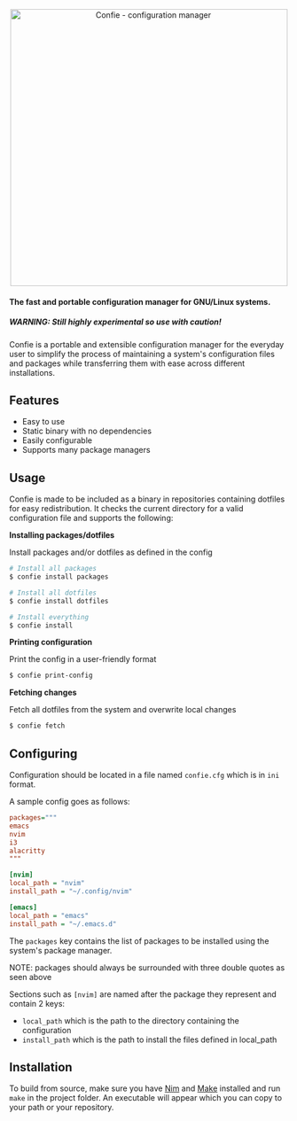 <div style="text-align:center" markdown="1">
  <img
      width="500"
      src="https://gitlab.com/langhops/confie/-/raw/develop/confie.png"
      alt="Confie - configuration manager">
</div>

#### The fast and portable configuration manager for GNU/Linux systems.

##### WARNING: Still highly experimental so use with caution!

Confie is a portable and extensible configuration manager for the everyday user 
to simplify the process of maintaining a system's configuration files and packages
while transferring them with ease across different installations.

## Features
* Easy to use
* Static binary with no dependencies
* Easily configurable
* Supports many package managers

## Usage

Confie is made to be included as a binary in repositories containing dotfiles for 
easy redistribution. It checks the current directory for a valid configuration file
and supports the following:

**Installing packages/dotfiles**

Install packages and/or dotfiles as defined in the config

```bash
# Install all packages
$ confie install packages

# Install all dotfiles
$ confie install dotfiles

# Install everything
$ confie install
```
**Printing configuration**

Print the config in a user-friendly format

```bash
$ confie print-config
```

**Fetching changes**

Fetch all dotfiles from the system and overwrite local changes

```bash
$ confie fetch
```

## Configuring
Configuration should be located in a file named `confie.cfg` which is
in `ini` format.

A sample config goes as follows:
```ini
packages="""
emacs
nvim
i3
alacritty
"""

[nvim]
local_path = "nvim"
install_path = "~/.config/nvim"

[emacs]
local_path = "emacs"
install_path = "~/.emacs.d"
```

The `packages` key contains the list of packages to be installed using the system's package manager.

NOTE: packages should always be surrounded with three double quotes as seen above

Sections such as `[nvim]` are named after the package they represent and contain 2 keys:
* `local_path` which is the path to the directory containing the configuration
* `install_path` which is the path to install the files defined in local_path

## Installation
To build from source, make sure you have [Nim](https://nim-lang.org/install_unix.html) and 
[Make](https://www.gnu.org/software/make/) installed and run `make` in the project folder. 
An executable will appear which you can copy to your path or your repository.

